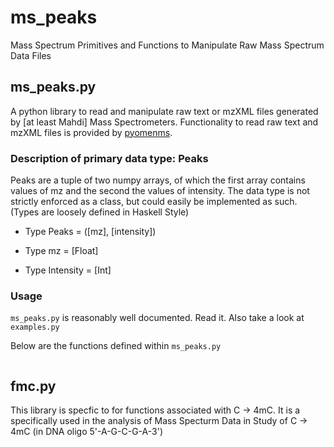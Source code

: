 # ms_peaks
Mass Spectrum Primitives and Functions to Manipulate Raw Mass Spectrum Data Files


## ms_peaks.py

A python library to read and manipulate raw text or mzXML files generated by [at least Mahdi] Mass Spectrometers. Functionality to read raw text and mzXML files is provided by [pyomenms](https://pyopenms.readthedocs.io/en/latest/index.html). 

### Description of primary data type: Peaks

Peaks are a tuple of two numpy arrays, of which the first array contains values of mz and the
second the values of intensity. The data type is not strictly enforced as a class,
but could easily be implemented as such. (Types are loosely defined in Haskell Style)

- Type Peaks = ([mz], [intensity])

- Type mz = [Float]

- Type Intensity = [Int]

### Usage 
`ms_peaks.py` is reasonably well documented. Read it. Also take a look at `examples.py` 

Below are the functions defined within `ms_peaks.py`
```

```

## fmc.py
This library is specfic to for functions associated with C -> 4mC. It is a specifically used in the analysis of Mass Specturm Data in Study of C -> 4mC (in DNA oligo 5'-A-G-C-G-A-3')                                                                                     
